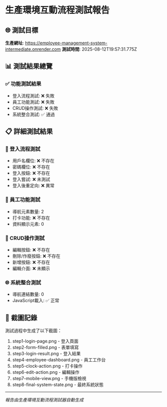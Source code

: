 # 生產環境互動流程測試報告

## 🌐 測試目標
**生產網址**: https://employee-management-system-intermediate.onrender.com
**測試時間**: 2025-08-12T19:57:31.775Z

## 📊 測試結果總覽

### ✅ 功能測試結果
- 登入流程測試: ❌ 失敗
- 員工功能測試: ❌ 失敗  
- CRUD操作測試: ❌ 失敗
- 系統整合測試: ✅ 通過

## 📋 詳細測試結果

### 🔐 登入流程測試
- 用戶名欄位: ❌ 不存在
- 密碼欄位: ❌ 不存在
- 登入按鈕: ❌ 不存在
- 登入嘗試: ❌ 未測試
- 登入後重定向: ❌ 異常

### 👥 員工功能測試
- 導航元素數量: 2
- 打卡功能: ❌ 不存在
- 資料顯示元素: 0

### 🔧 CRUD操作測試
- 編輯按鈕: ❌ 不存在
- 刪除/作廢按鈕: ❌ 不存在
- 新增按鈕: ❌ 不存在
- 編輯介面: ❌ 未顯示

### 🌐 系統整合測試
- 導航連結數量: 0
- JavaScript載入: ✅ 正常

## 📸 截圖記錄
測試過程中生成了以下截圖：
1. step1-login-page.png - 登入頁面
2. step2-form-filled.png - 表單填寫
3. step3-login-result.png - 登入結果
4. step4-employee-dashboard.png - 員工工作台
5. step5-clock-action.png - 打卡操作
6. step6-edit-action.png - 編輯操作
7. step7-mobile-view.png - 手機版檢視
8. step8-final-system-state.png - 最終系統狀態

---
*報告由生產環境互動流程測試器自動生成*
